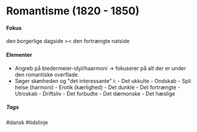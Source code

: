 # Romantisme (1820 - 1850)

#### Fokus
den borgerlige dagside >< den fortrængte natside

#### Elementer
- Angreb på biedermeier-idyl/haarmoni -> fokuserer på alt der er under den romantiske overflade.
- Søger skønheden og "det interessante" i:
		- Det ukkulte
		- Ondskab
		- Spli helse (harmoni)
		- Erotik (kærlighed)
		- Det dunkle
		- Det fortrængte
		- Utroskab
		- Driftsliv
		- Det forbudte
		- Det dæmonske
		- Det hæslige

##### Tags
#dansk
#tidslinje 
<span 
      class='ob-timelines' 
      data-date='1820-01-01-00' 
      data-title='Romantisme' 
	  data-img='https://external-content.duckduckgo.com/iu/?u=https%3A%2F%2Fupload.wikimedia.org%2Fwikipedia%2Fcommons%2F7%2F78%2FJohan_Christian_Clausen_Dahl_-_Et_skibbrud_ved_den_norske_kyst_-_Statens_Museum_for_Kunst_-_KMS216.jpg&f=1&nofb=1'
      data-class='dansk' 
      data-type='range' 
      data-end="1850-01-01-00"> 
</span>

